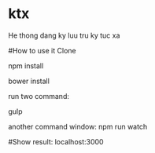 # ktx
He thong dang ky luu tru ky tuc xa

#How to use it
Clone

npm install

bower install

run two command:

gulp

another command window: npm run watch

#Show result:
localhost:3000
